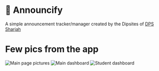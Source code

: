 # 📣 Announcify

A simple announcement tracker/manager created by the Dipsites of [DPS Sharjah](https://website.dpssharjah.com)

# Few pics from the app

![Main page pictures](https://i.imgur.com/gDo1Nmf.png)
![Main dashboard](https://i.imgur.com/cU5JisL.png)
![Student dashboard](https://i.imgur.com/GZDHCSV.png)
